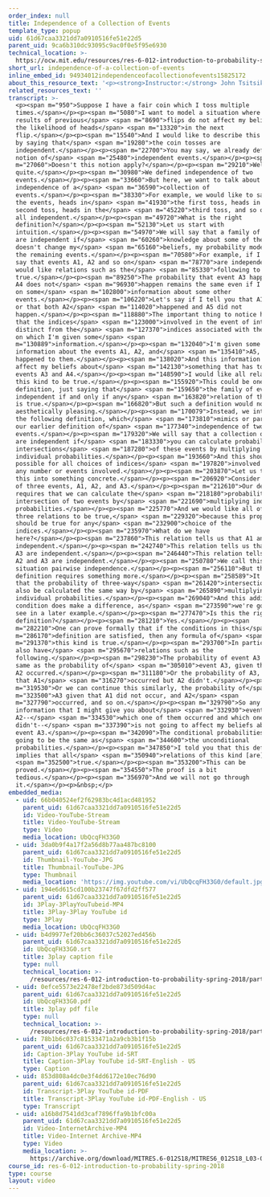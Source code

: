 ```yaml
---
order_index: null
title: Independence of a Collection of Events
template_type: popup
uid: 61d67caa3321dd7a0910516fe51e22d5
parent_uid: 9ca6b310dc93095c9ac0f0e5f95e6930
technical_location: >-
  https://ocw.mit.edu/resources/res-6-012-introduction-to-probability-spring-2018/part-i-the-fundamentals/independence-of-a-collection-of-events
short_url: independence-of-a-collection-of-events
inline_embed_id: 94934012independenceofacollectionofevents15825172
about_this_resource_text: '<p><strong>Instructor:</strong> John Tsitsiklis</p>'
related_resources_text: ''
transcript: >-
  <p><span m="950">Suppose I have a fair coin which I toss multiple
  times.</span></p><p><span m="5080">I want to model a situation where the
  results of previous</span> <span m="8690">flips do not affect my beliefs about
  the likelihood of heads</span> <span m="13320">in the next
  flip.</span></p><p><span m="15540">And I would like to describe this situation
  by saying that</span> <span m="19280">the coin tosses are
  independent.</span></p><p><span m="22700">You may say, we already defined the
  notion of</span> <span m="25480">independent events.</span></p><p><span
  m="27060">Doesn't this notion apply?</span></p><p><span m="29210">Well not
  quite.</span></p><p><span m="30980">We defined independence of two
  events.</span></p><p><span m="33660">But here, we want to talk about
  independence of a</span> <span m="36590">collection of
  events.</span></p><p><span m="38330">For example, we would like to say that
  the events, heads in</span> <span m="41930">the first toss, heads in the
  second toss, heads in the</span> <span m="45220">third toss, and so on, are
  all independent.</span></p><p><span m="49720">What is the right
  definition?</span></p><p><span m="52130">Let us start with
  intuition.</span></p><p><span m="54970">We will say that a family of events
  are independent if</span> <span m="60260">knowledge about some of the events
  doesn't change my</span> <span m="65160">beliefs, my probability model, for
  the remaining events.</span></p><p><span m="70580">For example, if I want to
  say that events A1, A2 and so on</span> <span m="78770">are independent, I
  would like relations such as the</span> <span m="85330">following to be
  true.</span></p><p><span m="89250">The probability that event A3 happened and
  A4 does not</span> <span m="96930">happen remains the same even if I condition
  on some</span> <span m="102800">information about some other
  events.</span></p><p><span m="106220">Let's say if I tell you that A1 happens
  or that both A2</span> <span m="114020">happened and A5 did not
  happen.</span></p><p><span m="118880">The important thing to notice here is
  that the indices</span> <span m="123000">involved in the event of interest are
  distinct from the</span> <span m="127370">indices associated with the events
  on which I'm given some</span> <span
  m="130889">information.</span></p><p><span m="132040">I'm given some
  information about the events A1, A2, and</span> <span m="135410">A5, what
  happened to them.</span></p><p><span m="138020">And this information does not
  affect my beliefs about</span> <span m="142130">something that has to do with
  events A3 and A4.</span></p><p><span m="148590">I would like all relations of
  this kind to be true.</span></p><p><span m="155920">This could be one possible
  definition, just saying that</span> <span m="159650">the family of events are
  independent if and only if any</span> <span m="163820">relation of this type
  is true.</span></p><p><span m="166820">But such a definition would not be
  aesthetically pleasing.</span></p><p><span m="170079">Instead, we introduce
  the following definition, which</span> <span m="173810">mimics or parallels
  our earlier definition of</span> <span m="177340">independence of two
  events.</span></p><p><span m="179320">We will say that a collection of events
  are independent if</span> <span m="183330">you can calculate probabilities of
  intersections</span> <span m="187280">of these events by multiplying
  individual probabilities.</span></p><p><span m="193660">And this should be
  possible for all choices of indices</span> <span m="197820">involved and for
  any number or events involved.</span></p><p><span m="203870">Let us translate
  this into something concrete.</span></p><p><span m="206920">Consider the case
  of three events, A1, A2, and A3.</span></p><p><span m="212610">Our definition
  requires that we can calculate the</span> <span m="218180">probability of the
  intersection of two events by</span> <span m="221690">multiplying individual
  probabilities.</span></p><p><span m="225770">And we would like all of these
  three relations to be true,</span> <span m="229320">because this property
  should be true for any</span> <span m="232900">choice of the
  indices.</span></p><p><span m="235970">What do we have
  here?</span></p><p><span m="237860">This relation tells us that A1 and A2 are
  independent.</span></p><p><span m="242740">This relation tells us that A1 and
  A3 are independent.</span></p><p><span m="246440">This relation tells us that
  A2 and A3 are independent.</span></p><p><span m="250780">We call this
  situation pairwise independence.</span></p><p><span m="256110">But the
  definition requires something more.</span></p><p><span m="258589">It requires
  that the probability of three-way</span> <span m="261420">intersections can
  also be calculated the same way by</span> <span m="265890">multiplying
  individual probabilities.</span></p><p><span m="269040">And this additional
  condition does make a difference, as</span> <span m="273590">we're going to
  see in a later example.</span></p><p><span m="277470">Is this the right
  definition?</span></p><p><span m="281210">Yes.</span></p><p><span
  m="282210">One can prove formally that if the conditions in this</span> <span
  m="286170">definition are satisfied, then any formula of</span> <span
  m="291370">this kind is true.</span></p><p><span m="293700">In particular, we
  also have</span> <span m="295670">relations such as the
  following.</span></p><p><span m="298230">The probability of event A3 is the
  same as the probability of</span> <span m="305010">event A3, given that A1 and
  A2 occurred.</span></p><p><span m="311180">Or the probability of A3, given
  that A1</span> <span m="316270">occurred but A2 didn't.</span></p><p><span
  m="319530">Or we can continue this similarly, the probability of</span> <span
  m="323500">A3 given that A1 did not occur, and A2</span> <span
  m="327790">occurred, and so on.</span></p><p><span m="329790">So any kind of
  information that I might give you about</span> <span m="332930">events A1 and
  A2--</span> <span m="334530">which one of them occurred and which one
  didn't--</span> <span m="337390">is not going to affect my beliefs about the
  event A3.</span></p><p><span m="342090">The conditional probabilities are
  going to be the same as</span> <span m="344600">the unconditional
  probabilities.</span></p><p><span m="347850">I told you that this definition
  implies that all</span> <span m="350940">relations of this kind [are]</span>
  <span m="352500">true.</span></p><p><span m="353200">This can be
  proved.</span></p><p><span m="354550">The proof is a bit
  tedious.</span></p><p><span m="356970">And we will not go through
  it.</span></p><p>&nbsp;</p>
embedded_media:
  - uid: 66b040524ef2f62983bc4d1acd481952
    parent_uid: 61d67caa3321dd7a0910516fe51e22d5
    id: Video-YouTube-Stream
    title: Video-YouTube-Stream
    type: Video
    media_location: UbQcqFH33G0
  - uid: 3da0b9f4a17f2a56d8b77aa487bc8100
    parent_uid: 61d67caa3321dd7a0910516fe51e22d5
    id: Thumbnail-YouTube-JPG
    title: Thumbnail-YouTube-JPG
    type: Thumbnail
    media_location: 'https://img.youtube.com/vi/UbQcqFH33G0/default.jpg'
  - uid: 194e6d615cd100b23747f67dfd2ff577
    parent_uid: 61d67caa3321dd7a0910516fe51e22d5
    id: 3Play-3PlayYouTubeid-MP4
    title: 3Play-3Play YouTube id
    type: 3Play
    media_location: UbQcqFH33G0
  - uid: b4d9977ef20bb6c36037c52027ed456b
    parent_uid: 61d67caa3321dd7a0910516fe51e22d5
    id: UbQcqFH33G0.srt
    title: 3play caption file
    type: null
    technical_location: >-
      /resources/res-6-012-introduction-to-probability-spring-2018/part-i-the-fundamentals/independence-of-a-collection-of-events/UbQcqFH33G0.srt
  - uid: 0efce5573e22478ef2bde873d509d4ac
    parent_uid: 61d67caa3321dd7a0910516fe51e22d5
    id: UbQcqFH33G0.pdf
    title: 3play pdf file
    type: null
    technical_location: >-
      /resources/res-6-012-introduction-to-probability-spring-2018/part-i-the-fundamentals/independence-of-a-collection-of-events/UbQcqFH33G0.pdf
  - uid: 78b1b6c037c81533471a2a9cb3b1f15b
    parent_uid: 61d67caa3321dd7a0910516fe51e22d5
    id: Caption-3Play YouTube id-SRT
    title: Caption-3Play YouTube id-SRT-English - US
    type: Caption
  - uid: 853d808a4dc0e3f4dd6172e10ec76d90
    parent_uid: 61d67caa3321dd7a0910516fe51e22d5
    id: Transcript-3Play YouTube id-PDF
    title: Transcript-3Play YouTube id-PDF-English - US
    type: Transcript
  - uid: a16b8d7541dd3caf7896ffa9b1bfc00a
    parent_uid: 61d67caa3321dd7a0910516fe51e22d5
    id: Video-InternetArchive-MP4
    title: Video-Internet Archive-MP4
    type: Video
    media_location: >-
      https://archive.org/download/MITRES.6-012S18/MITRES6_012S18_L03-07_300k.mp4
course_id: res-6-012-introduction-to-probability-spring-2018
type: course
layout: video
---
```

